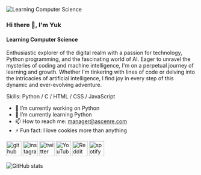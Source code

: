 ![Learning Computer Science](https://i.pinimg.com/736x/74/9a/6e/749a6eacb3d3f1777541b292dfff3250.jpg)

### Hi there 👋, I'm Yuk
#### Learning Computer Science

Enthusiastic explorer of the digital realm with a passion for technology, Python programming, and the fascinating world of AI. Eager to unravel the mysteries of coding and machine intelligence, I'm on a perpetual journey of learning and growth. Whether I'm tinkering with lines of code or delving into the intricacies of artificial intelligence, I find joy in every step of this dynamic and ever-evolving adventure.

Skills: Python / C / HTML / CSS / JavaScript

- 🔭 I’m currently working on Python 
- 🌱 I’m currently learning Python 
- 📫 How to reach me: manager@ascenre.com 
- ⚡ Fun fact: I love cookies more than anything 


[<img src='https://cdn.jsdelivr.net/npm/simple-icons@3.0.1/icons/github.svg' alt='github' height='40'>](https://github.com/AstralShinobi)  [<img src='https://cdn.jsdelivr.net/npm/simple-icons@3.0.1/icons/instagram.svg' alt='instagram' height='40'>](https://www.instagram.com/astralshinobi/)  [<img src='https://cdn.jsdelivr.net/npm/simple-icons@3.0.1/icons/twitter.svg' alt='twitter' height='40'>](https://twitter.com/syntaxastral)  [<img src='https://cdn.jsdelivr.net/npm/simple-icons@3.0.1/icons/youtube.svg' alt='YouTube' height='40'>](https://www.youtube.com/channel/AstralShinobi)  [<img src='https://cdn.jsdelivr.net/npm/simple-icons@3.0.1/icons/reddit.svg' alt='Reddit' height='40'>](https://www.reddit.com/user/p0wer1ess)  [<img src='https://cdn.jsdelivr.net/npm/simple-icons@3.0.1/icons/spotify.svg' alt='spotify' height='40'>](https://open.spotify.com/user/31lud6fxrgh3fsxotb4wsre5kycm)  

![GitHub stats](https://github-readme-stats.vercel.app/api?username=AstralShinobi&show_icons=true)  

